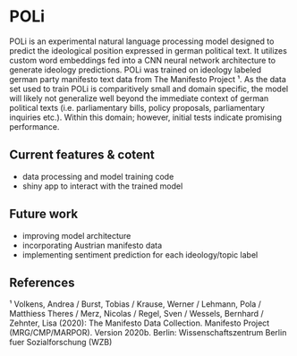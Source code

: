 # POLi 

POLi is an experimental natural language processing model designed to predict the ideological position expressed in german political text. It utilizes custom word embeddings fed into a CNN neural network architecture to generate ideology predictions. POLi was trained on ideology labeled german party manifesto text data from The Manifesto Project ¹. As the data set used to train POLi is comparitively small and domain specific, the model will likely not generalize well beyond the immediate context of german political texts (i.e. parliamentary bills, policy proposals, parliamentary inquiries etc.). Within this domain; however, initial tests indicate promising performance. 

## Current features & cotent

* data processing and model training code 
* shiny app to interact with the trained model

## Future work 

* improving model architecture 
* incorporating Austrian manifesto data 
* implementing sentiment prediction for each ideology/topic label 


## References 

¹ Volkens, Andrea / Burst, Tobias / Krause, Werner / Lehmann, Pola / Matthiess Theres / Merz, Nicolas / Regel, Sven / Wessels, Bernhard / Zehnter, Lisa (2020): The Manifesto Data Collection. Manifesto Project (MRG/CMP/MARPOR). Version 2020b. Berlin: Wissenschaftszentrum Berlin fuer Sozialforschung (WZB)
